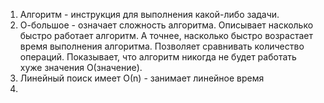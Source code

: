 1. Алгоритм - инструкция для выполнения какой-либо задачи.
2. О-большое - означает сложность алгоритма. Описывает насколько быстро работает алгоритм. А точнее, насколько быстро
возрастает время выполнения алгоритма. Позволяет сравнивать количество операций. Показывает, что алгоритм никогда не
будет работать хуже значения O(значение).
3. Линейный поиск имеет О(n) - занимает линейное время
4. 